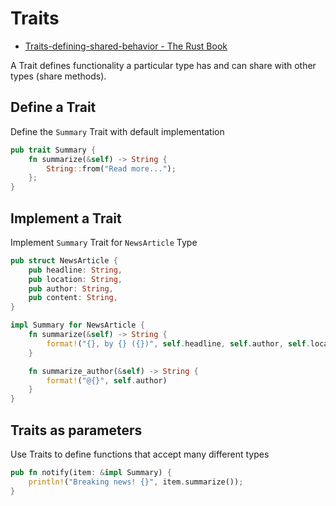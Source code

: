 # Traits

- [Traits-defining-shared-behavior - The Rust Book](https://doc.rust-lang.org/book/ch10-02-traits.html)

A Trait defines functionality a particular type has
and can share with other types (share methods).

## Define a Trait

Define the `Summary` Trait with default implementation
```rs
pub trait Summary {
    fn summarize(&self) -> String {
        String::from("Read more...");
    };
}
```

## Implement a Trait

Implement `Summary` Trait for `NewsArticle` Type
```rs
pub struct NewsArticle {
    pub headline: String,
    pub location: String,
    pub author: String,
    pub content: String,
}

impl Summary for NewsArticle {
    fn summarize(&self) -> String {
        format!("{}, by {} ({})", self.headline, self.author, self.location)
    }

    fn summarize_author(&self) -> String {
        format!("@{}", self.author)
    }
}
```

## Traits as parameters

Use Traits to define functions that accept many different types
```rs
pub fn notify(item: &impl Summary) {
    println!("Breaking news! {}", item.summarize());
}
```
